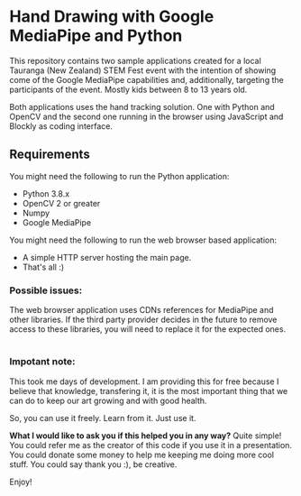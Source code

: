 # Hand Drawing with Google MediaPipe and Python

This repository contains two sample applications created for a local Tauranga (New Zealand) STEM Fest event with the intention of showing come of the Google MediaPipe capabilities and, additionally, targeting the participants of the event. Mostly kids between 8 to 13 years old.

Both applications uses the hand tracking solution. One with Python and OpenCV and the second one running in the browser using JavaScript and Blockly as coding interface.


## Requirements

You might need the following to run the Python application:

- Python 3.8.x
- OpenCV 2 or greater
- Numpy
- Google MediaPipe

You might need the following to run the web browser based application:

- A simple HTTP server hosting the main page.
- That's all :)

### Possible issues:

The web browser application uses CDNs references for MediaPipe and other libraries. If the third party provider decides in the future to remove access to these libraries, you will need to replace it for the expected ones.

# 

### Impotant note:

This took me days of development. I am providing this for free because I believe that knowledge, transfering it, it is the most important thing that we can do to keep our art growing and with good health.

So, you can use it freely. Learn from it. Just use it.

**What I would like to ask you if this helped you in any way?** Quite simple! You could refer me as the creator of this code if you use it in a presentation. You could donate some money to help me keeping me doing more cool stuff. You could say thank you :), be creative.

Enjoy!
